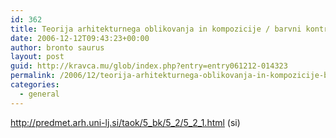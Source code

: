 ```yaml
---
id: 362
title: Teorija arhitekturnega oblikovanja in kompozicije / barvni kontrasti (si)
date: 2006-12-12T09:43:23+00:00
author: bronto saurus
layout: post
guid: http://kravca.mu/glob/index.php?entry=entry061212-014323
permalink: /2006/12/teorija-arhitekturnega-oblikovanja-in-kompozicije-barvni-kontrasti-si/
categories:
  - general
---
```

<a href="http://predmet.arh.uni-lj.si/taok/5_bk/5_2/5_2_1.html" target="_blank" >http://predmet.arh.uni-lj.si/taok/5_bk/5_2/5_2_1.html</a> (si)